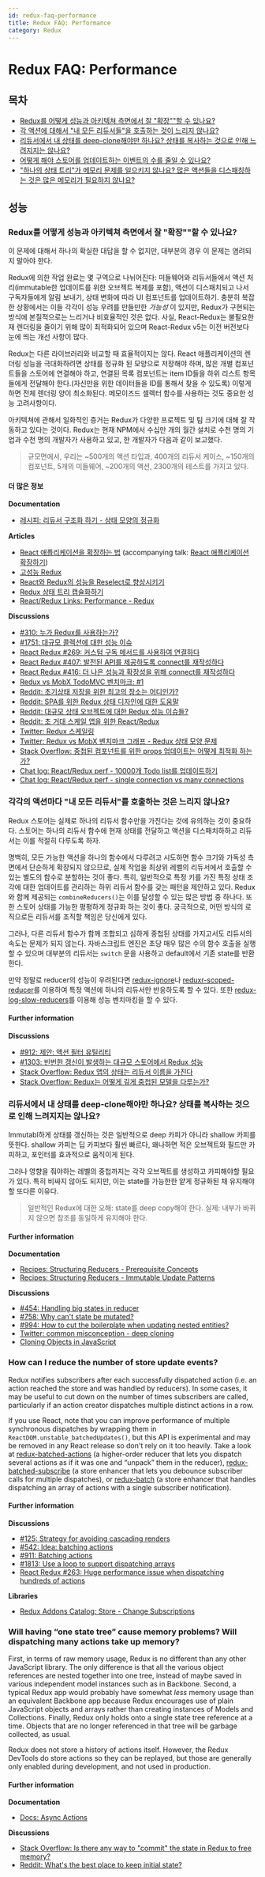 ```yaml
---
id: redux-faq-performance
title: Redux FAQ: Performance
category: Redux
---
```

# Redux FAQ: Performance

## 목차

- [Redux를 어떻게 성능과 아키텍쳐 측면에서 잘 "확장""할 수 있나요?](#performance-scaling)
- [각 액션에 대해서 "내 모든 리듀서들"을 호출하는 것이 느리지 않나요?](#performance-all-reducers)
- [리듀서에서 내 상태를 deep-clone해야만 하나요? 상태를 복사하는 것으로 인해 느려지지는 않나요?](#performance-clone-state)
- [어떻게 해야 스토어를 업데이트하는 이벤트의 수를 줄일 수 있나요?](#performance-update-events)
- ["하나의 상태 트리"가 메모리 문제를 일으키지 않나요? 많은 액션들을 디스패칭하는 것은 많은 메모리가 필요하지 않나요?](#performance-state-memory)


## 성능

<a id="performance-scaling"></a>
### Redux를 어떻게 성능과 아키텍쳐 측면에서 잘 "확장""할 수 있나요?

이 문제에 대해서 하나의 확실한 대답을 할 수 없지만, 대부분의 경우 이 문제는 염려되지 말아야 한다.

Redux에 의한 작업 완료는 몇 구역으로 나뉘어진다: 미들웨어와 리듀서들에서 액션 처리(immutable한 업데이트를 위한 오브젝트 복제를 포함), 액션이 디스패치되고 나서 구독자들에게 알림 보내기, 상태 변화에 따라 UI 컴포넌트를 업데이트하기. 충분히 복잡한 상황에서는 이들 각각이 성능 우려를 만들만한 *가능성* 이 있지만, Redux가 구현되는 방식에 본질적으로는 느리거나 비효율적인 것은 없다. 사실, React-Redux는 불필요한 재 렌더링을 줄이기 위해 많이 최적화되어 있으며 React-Redux v5는 이전 버전보다 눈에 띄는 개선 사항이 많다.

Redux는 다른 라이브러리와 비교할 때 효율적이지는 않다. React 애플리케이션의 렌더링 성능을 극대화하려면 상태를 정규화 된 모양으로 저장해야 하며, 많은 개별 컴포넌트들을 스토어에 연결해야 하고, 연결된 목록 컴포넌트는 item ID들을 하위 리스트 항목들에게 전달해야 한다.(자신만을 위한 데이터들을 ID를 통해서 찾을 수 있도록) 이렇게 하면 전체 렌더링 양이 최소화된다. 메모이즈드 셀렉터 함수를 사용하는 것도 중요한 성능 고려사항이다.

아키텍쳐에 관해서 일화적인 증거는 Redux가 다양한 프로젝트 및 팀 크기에 대해 잘 작동하고 있다는 것이다. Redux는 현재 NPM에서 수십만 개의 월간 설치로 수천 명의 기업과 수천 명의 개발자가 사용하고 있고, 한 개발자가 다음과 같이 보고했다.

> 규모면에서, 우리는 ~500개의 액션 타입과, 400개의 리듀서 케이스, ~150개의 컴포넌트, 5개의 미들웨어, ~200개의 액션, 2300개의 테스트를 가지고 있다.

#### 더 많은 정보

**Documentation**
- [레시피: 리듀서 구조화 하기 - 상태 모양의 정규화](/docs/recipes/reducers/NormalizingStateShape.md)


**Articles**
- [React 애플리케이션을 확장하는 법](https://www.smashingmagazine.com/2016/09/how-to-scale-react-applications/) (accompanying talk: [React 애플리케이션 확장하기](https://vimeo.com/168648012))
- [고성능 Redux](http://somebody32.github.io/high-performance-redux/)
- [React와 Redux의 성능을 Reselect로 향상시키기](http://blog.rangle.io/react-and-redux-performance-with-reselect/)
- [Redux 상태 트리 캡슐화하기](http://randycoulman.com/blog/2016/09/13/encapsulating-the-redux-state-tree/)
- [React/Redux Links: Performance - Redux](https://github.com/markerikson/react-redux-links/blob/master/react-performance.md#redux-performance)

**Discussions**
- [#310: 누가 Redux를 사용하는가?](https://github.com/reactjs/redux/issues/310)
- [#1751: 대규모 콜렉션에 대한 성능 이슈](https://github.com/reactjs/redux/issues/1751)
- [React Redux #269: 커스텀 구독 메서드를 사용하여 연결하다](https://github.com/reactjs/react-redux/issues/269)
- [React Redux #407: 발전된 API를 제공하도록 connect를 재작성하다](https://github.com/reactjs/react-redux/issues/407)
- [React Redux #416: 더 나은 성능과 확장성을 위해 connect를 재작성하다](https://github.com/reactjs/react-redux/pull/416)
- [Redux vs MobX TodoMVC 벤치마크: #1](https://github.com/mweststrate/redux-todomvc/pull/1)
- [Reddit: 초기상태 저장을 위한 최고의 장소는 어디인가?](https://www.reddit.com/r/reactjs/comments/47m9h5/whats_the_best_place_to_keep_the_initial_state/)
- [Reddit: SPA를 위한 Redux 상태 디자인에 대한 도움말 ](https://www.reddit.com/r/reactjs/comments/48k852/help_designing_redux_state_for_a_single_page/)
- [Reddit: 대규모 상태 오브젝트에 대한 Redux 성능 이슈들?](https://www.reddit.com/r/reactjs/comments/41wdqn/redux_performance_issues_with_a_large_state_object/)
- [Reddit: 초 거대 스케일 앱을 위한 React/Redux](https://www.reddit.com/r/javascript/comments/49box8/reactredux_for_ultra_large_scale_apps/)
- [Twitter: Redux 스케일링](https://twitter.com/NickPresta/status/684058236828266496)
- [Twitter: Redux vs MobX 벤치마크 그래프 - Redux 상태 모양 문제](https://twitter.com/dan_abramov/status/720219615041859584)
- [Stack Overflow: 중첩된 컴포넌트를 위한 props 업데이트는 어떻게 최적화 하는가?](http://stackoverflow.com/questions/37264415/how-to-optimize-small-updates-to-props-of-nested-component-in-react-redux)
- [Chat log: React/Redux perf - 10000개 Todo list를 업데이트하기](https://gist.github.com/markerikson/53735e4eb151bc228d6685eab00f5f85)
- [Chat log: React/Redux perf - single connection vs many connections](https://gist.github.com/markerikson/6056565dd65d1232784bf42b65f8b2ad)


<a id="performance-all-reducers"></a>
### 각각의 액션마다 "내 모든 리듀서"를 호출하는 것은 느리지 않나요?

Redux 스토어는 실제로 하나의 리듀서 함수만을 가진다는 것에 유의하는 것이 중요하다. 스토어는 하나의 리듀서 함수에 현재 상태를 전달하고 액션을 디스패치하하고 리듀서는 이를 적절히 다루도록 하자.

명백히, 모든 가능한 액션을 하나의 함수에서 다루려고 시도하면 함수 크기와 가독성 측면에서 단순하게 확장되지 않으므로, 실제 작업을 최상위 레벨의 리듀서에서 호출할 수 있는 별도의 함수로 분할하는 것이 좋다. 특히, 일반적으로 특정 키를 가진 특정 상태 조각에 대한 업데이트를 관리하는 하위 리듀서 함수를 갖는 패턴을 제안하고 있다. Redux와 함께 제공되는 `combineReducers()`는 이를 달성할 수 있는 많은 방법 중 하나다. 또한 스토어 상태를 가능한 평평하게 정규화 하는 것이 좋다. 궁극적으로, 어떤 방식의 로직으로든 리듀서를 조직할 책임은 당신에게 있다.

그러나, 다른 리듀서 함수가 함께 조합되고 심하게 중첩된 상태를 가지고서도 리듀서의 속도는 문제가 되지 않는다. 자바스크립트 엔진은 초당 매우 많은 수의 함수 호출을 실행할 수 있으며 대부분의 리듀서는 `switch` 문을 사용하고 default에서 기존 state를 반환한다.

만약 정말로 reducer의 성능이 우려된다면 [redux-ignore](https://github.com/omnidan/redux-ignore)나  [reduxr-scoped-reducer](https://github.com/chrisdavies/reduxr-scoped-reducer)를 이용하여 특정 액션에 하나의 리듀서만 반응하도록 할 수 있다. 또한 [redux-log-slow-reducers](https://github.com/michaelcontento/redux-log-slow-reducers)를 이용해 성능 벤치마킹을 할 수 있다.

#### Further information

**Discussions**
- [#912: 제안: 액션 필터 유틸리티](https://github.com/reactjs/redux/issues/912)
- [#1303: 빈번한 갱신이 발생하는 대규모 스토어에서 Redux 성능](https://github.com/reactjs/redux/issues/1303)
- [Stack Overflow: Redux 앱의 상태는 리듀서 이름을 가진다](http://stackoverflow.com/questions/35667775/state-in-redux-react-app-has-a-property-with-the-name-of-the-reducer/35674297)
- [Stack Overflow: Redux는 어떻게 깊게 중첩된 모델을 다루는가?](http://stackoverflow.com/questions/34494866/how-does-redux-deals-with-deeply-nested-models/34495397)


<a id="performance-clone-state"></a>
### 리듀서에서 내 상태를 deep-clone해야만 하나요? 상태를 복사하는 것으로 인해 느려지지는 않나요?

Immutabl하게 상태를 갱신하는 것은 일반적으로 deep 카피가 아니라 shallow 카피를 뜻한다. shallow 카피는 딥 카피보다 훨씬 빠르다, 왜나하면 적은 오브젝트와 필드만 카피하고, 포인터를 효과적으로 움직이게 된다.

그러나 영향을 줘야하는 레벨의 중첩까지는 각각 오브젝트를 생성하고 카피해야할 필요가 있다. 특히 비싸지 않아도 되지만, 이는 state를 가능한한 얕게 정규화된 채 유지해야할 또다른 이유다.

> 일반적인 Redux에 대한 오해: state를 deep copy해야 한다. 실제: 내부가 바뀌지 않으면 참조를 동일하게 유지해야 한다.

#### Further information

**Documentation**
- [Recipes: Structuring Reducers - Prerequisite Concepts](/docs/recipes/reducers/PrerequisiteConcepts.md)
- [Recipes: Structuring Reducers - Immutable Update Patterns](/docs/recipes/reducers/ImmutableUpdatePatterns.md)

**Discussions**
- [#454: Handling big states in reducer](https://github.com/reactjs/redux/issues/454)
- [#758: Why can't state be mutated?](https://github.com/reactjs/redux/issues/758)
- [#994: How to cut the boilerplate when updating nested entities?](https://github.com/reactjs/redux/issues/994)
- [Twitter: common misconception - deep cloning](https://twitter.com/dan_abramov/status/688087202312491008)
- [Cloning Objects in JavaScript](http://www.zsoltnagy.eu/cloning-objects-in-javascript/)


<a id="performance-update-events"></a>
### How can I reduce the number of store update events?

Redux notifies subscribers after each successfully dispatched action (i.e. an action reached the store and was handled by reducers). In some cases, it may be useful to cut down on the number of times subscribers are called, particularly if an action creator dispatches multiple distinct actions in a row.

If you use React, note that you can improve performance of multiple synchronous dispatches by wrapping them in `ReactDOM.unstable_batchedUpdates()`, but this API is experimental and may be removed in any React release so don't rely on it too heavily. Take a look at [redux-batched-actions](https://github.com/tshelburne/redux-batched-actions) (a higher-order reducer that lets you dispatch several actions as if it was one and “unpack” them in the reducer), [redux-batched-subscribe](https://github.com/tappleby/redux-batched-subscribe) (a store enhancer that lets you debounce subscriber calls for multiple dispatches), or [redux-batch](https://github.com/manaflair/redux-batch) (a store enhancer that handles dispatching an array of actions with a single subscriber notification).

#### Further information

**Discussions**
- [#125: Strategy for avoiding cascading renders](https://github.com/reactjs/redux/issues/125)
- [#542: Idea: batching actions](https://github.com/reactjs/redux/issues/542)
- [#911: Batching actions](https://github.com/reactjs/redux/issues/911)
- [#1813: Use a loop to support dispatching arrays](https://github.com/reactjs/redux/pull/1813)
- [React Redux #263: Huge performance issue when dispatching hundreds of actions](https://github.com/reactjs/react-redux/issues/263)

**Libraries**
- [Redux Addons Catalog: Store - Change Subscriptions](https://github.com/markerikson/redux-ecosystem-links/blob/master/store.md#store-change-subscriptions)


<a id="performance-state-memory"></a>
### Will having “one state tree” cause memory problems? Will dispatching many actions take up memory?

First, in terms of raw memory usage, Redux is no different than any other JavaScript library. The only difference is that all the various object references are nested together into one tree, instead of maybe saved in various independent model instances such as in Backbone. Second, a typical Redux app would probably have somewhat *less* memory usage than an equivalent Backbone app because Redux encourages use of plain JavaScript objects and arrays rather than creating instances of Models and Collections. Finally, Redux only holds onto a single state tree reference at a time. Objects that are no longer referenced in that tree will be garbage collected, as usual.

Redux does not store a history of actions itself. However, the Redux DevTools do store actions so they can be replayed, but those are generally only enabled during development, and not used in production.

#### Further information

**Documentation**
- [Docs: Async Actions](/docs/advanced/AsyncActions.md)

**Discussions**
- [Stack Overflow: Is there any way to "commit" the state in Redux to free memory?](http://stackoverflow.com/questions/35627553/is-there-any-way-to-commit-the-state-in-redux-to-free-memory/35634004)
- [Reddit: What's the best place to keep initial state?](https://www.reddit.com/r/reactjs/comments/47m9h5/whats_the_best_place_to_keep_the_initial_state/)
